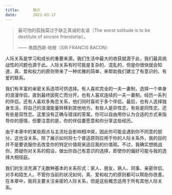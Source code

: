 ```yaml
---
title:      简介
date:       2021-03-17
---
```


> 最可怕的孤独莫过于缺乏真诚的友谊（The worst solitude is to be destitute of sincere friendship）。
> 
> —— 弗朗西斯·培根（SIR FRANCIS BACON）

人际关系是学习和成长的重要来源。我们生活中最大的收获就源于此，我们最具挑战性的问题也源于此。人际关系有时可能是复杂的、混乱的，但是你很快就会知道，真、爱和权力的原则带来了一种优雅的简单，来帮助我们建立了有意识的、有爱的联系。

我们有丰富的亲密关系选项可供选择。有人喜欢完全的一夫一妻制，选择一个单身的浪漫伴侣，直到最终因死亡而分开。也有人喜欢连续的一夫一妻制，经历一系列的伴侣。还有人喜欢多角恋关系，他们同时喜欢于多个伴侣。最后，也有人选择独身生活，将自己的浪漫能量转移到其他地方。有些人是异性恋，有些是同性恋，还有些是双性恋。这里没有正确与错误的答案。你可以自由用你认为合适的方式来指导你的感情，但要注意的是，你的伴侣要愿意和你分享这些经历。

由于本章中的某些观点与主流社会影响相冲突，因此你可能会遇到你不同意的部分，这也没关系。除了展示如何将七个普适原则应用于你的人际关系外，我的目的并不是要说服你去改变你的特定价值观来适应我的价值观。不过，我确实想挑战你，质疑你对关系的假设，做出你自己有意识的选择，即使你的偏好可能与我的选择大相径庭。

我们的生活充满了无数种基本的关系形式：家人、朋友、熟人、同事、亲密伴侣、对手和陌生人。不管你当前的状况如何，真、爱和权力的原则都可以帮助你改善。在本章中，我将主要关注亲密的人际关系，但是这些概念适用于所有其他人际关系。

